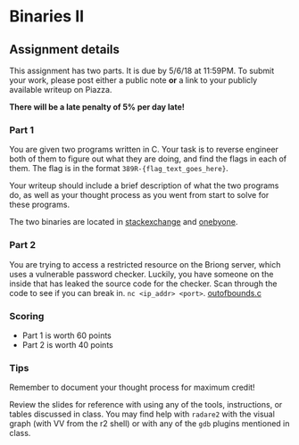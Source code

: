 # Binaries II

## Assignment details

This assignment has two parts. It is due by 5/6/18 at 11:59PM. To submit your work, please post
either a public note **or** a link to your publicly available writeup on Piazza.

**There will be a late penalty of 5% per day late!**

### Part 1

You are given two programs written in C. Your task is to reverse
engineer both of them to figure out what they are doing, and find the flags in
each of them. The flag is in the format `389R-{flag_text_goes_here}`.

Your writeup should include a brief description of what the two programs do,
as well as your thought process as you went from start to solve for these
programs.

The two binaries are located in [stackexchange](challenges/stackexchange) and
[onebyone](challenges/onebyone).

### Part 2

You are trying to access a restricted resource on the Briong server, which uses
a vulnerable password checker. Luckily, you have someone on the inside that has
leaked the source code for the checker. Scan through the code to see if you can
break in. `nc <ip_addr> <port>`. [outofbounds.c](challenges/outofbounds.c)

### Scoring

* Part 1 is worth 60 points
* Part 2 is worth 40 points

### Tips

Remember to document your thought process for maximum credit!

Review the slides for reference with using any of the tools, instructions, or
tables discussed in class. You may find help with `radare2` with the visual
graph (with VV from the r2 shell) or with any of the `gdb` plugins mentioned in class.
